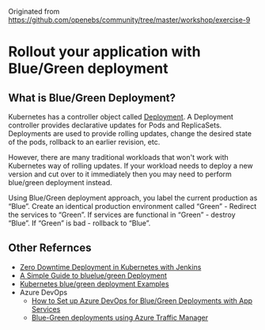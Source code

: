 Originated from https://github.com/openebs/community/tree/master/workshop/exercise-9
# Rollout your application with Blue/Green deployment

## What is Blue/Green Deployment?

Kubernetes has a controller object called [Deployment](https://kubernetes.io/docs/concepts/workloads/controllers/deployment/). 
A Deployment controller provides declarative updates for Pods and ReplicaSets.
Deployments are used to provide rolling updates, change the desired state of the pods, rollback to an earlier revision, etc.

However, there are many traditional workloads that won't work with Kubernetes way of rolling updates. 
If your workload needs to deploy a new version and cut over to it immediately then you may need to perform blue/green deployment instead.

Using Blue/Green deployment approach, you label the current production as “Blue”. Create an identical production environment called “Green” - Redirect the services to “Green”. 
If services are functional in “Green” - destroy “Blue”. If “Green” is bad - rollback to “Blue”.

## Other Refernces
* [Zero Downtime Deployment in Kubernetes with Jenkins](https://kubernetes.io/blog/2018/04/30/zero-downtime-deployment-kubernetes-jenkins/)
* [A Simple Guide to bluelue/green Deployment](https://codefresh.io/learn/software-deployment/what-is-blue-green-deployment)
* [Kubernetes blue/green deployment Examples](https://github.com/ContainerSolutions/k8s-deployment-strategies/tree/master/blue-green)
* Azure DevOps
  * [How to Set up Azure DevOps for Blue/Green Deployments with App Services](https://techgenix.com/azure-devops-bluegreen-deployments/) 
  * [Blue-Green deployments using Azure Traffic Manager](https://azure.microsoft.com/zh-tw/blog/blue-green-deployments-using-azure-traffic-manager/)
